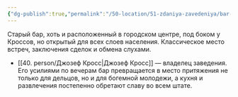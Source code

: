 ```yaml
---
{"dg-publish":true,"permalink":"/50-location/51-zdaniya-zavedeniya/bar-ten-fortuny/","tags":["локация/заведение"]}
---
```


Старый бар, хоть и расположенный в городском центре, под боком у Кроссов, но открытый  для всех слоев населения. Классическое место встреч, заключения сделок и обмена слухами. 

- [[40. person/Джозеф Кросс\|Джозеф Кросс]] — владелец заведения. Его усилиями по вечерам бар превращается в место притяжения не только для дельцов, но и для богемной молодежи, а кухня и развлечения постепенно обретают славу во всем штате.




